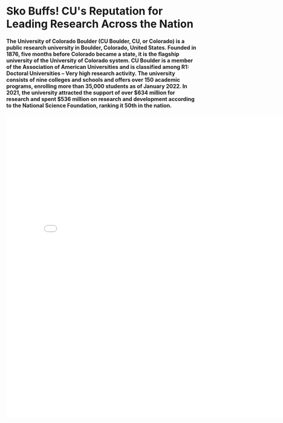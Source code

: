 # Sko Buffs! CU's Reputation for Leading Research Across the Nation

#### The University of Colorado Boulder (CU Boulder, CU, or Colorado) is a public research university in Boulder, Colorado, United States. Founded in 1876, five months before Colorado became a state, it is the flagship university of the University of Colorado system. CU Boulder is a member of the Association of American Universities and is classified among R1: Doctoral Universities – Very high research activity. The university consists of nine colleges and schools and offers over 150 academic programs, enrolling more than 35,000 students as of January 2022. In 2021, the university attracted the support of over $634 million for research and spent $536 million on research and development according to the National Science Foundation, ranking it 50th in the nation.

<embed type="text/html" src="cu.html" width="800" height="800">